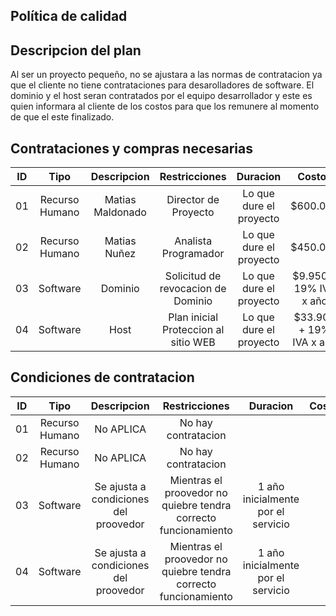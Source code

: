 ## Política de calidad ## Descripcion del planAl ser un proyecto pequeño, no se ajustara a las normas de contratacion ya queel cliente no tiene contrataciones para desarolladores de software.El dominio y el host seran contratados por el equipo desarrollador y este es quieninformara al cliente de los costos para que los remunere al momento de que eleste finalizado.## Contrataciones y compras necesarias | ID |      Tipo      |    Descripcion   |             Restricciones             |         Duracion         |          Costos         ||:--:|:--------------:|:----------------:|:-------------------------------------:|:------------------------:|:-----------------------:|| 01 | Recurso Humano | Matias Maldonado |          Director de Proyecto         | Lo que dure  el proyecto |         $600.000        || 02 | Recurso Humano |   Matias Nuñez   |          Analista Programador         |  Lo que dure el proyecto |         $450.000        || 03 |    Software    |     Dominio      |  Solicitud de  revocacion de  Dominio |  Lo que dure el proyecto |  $9.950 + 19% IVA x año || 04 |    Software    |       Host       | Plan inicial Proteccion al  sitio WEB |  Lo que dure el proyecto | $33.900 + 19% IVA x año |## Condiciones de contratacion| ID |      Tipo      |               Descripcion              |                          Restricciones                          |               Duracion              | Costos ||:--:|:--------------:|:--------------------------------------:|:---------------------------------------------------------------:|:-----------------------------------:|:------:|| 01 | Recurso Humano |                No APLICA               |                       No hay contratacion                       |                                     |        || 02 | Recurso Humano |                No APLICA               |                       No hay contratacion                       |                                     |        || 03 |    Software    | Se ajusta a  condiciones del proovedor | Mientras el proovedor no quiebre tendra correcto funcionamiento | 1 año inicialmente por el  servicio |        || 04 |    Software    |  Se ajusta a condiciones del proovedor | Mientras el proovedor no quiebre tendra correcto funcionamiento |  1 año inicialmente por el servicio |        |